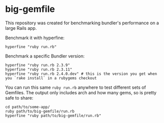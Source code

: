 # big-gemfile

This repository was created for benchmarking bundler's performance on a large Rails app.

Benchmark it with hyperfine:

```shell
hyperfine "ruby run.rb"
```

Benchmark a specific Bundler version:

```shell
hyperfine "ruby run.rb 2.3.9"
hyperfine "ruby run.rb 2.3.11"
hyperfine "ruby run.rb 2.4.0.dev" # this is the version you get when you `rake install` in a rubygems checkout
```

You can run this same `ruby run.rb` anywhere to test different sets of Gemfiles. The output only includes arch and how many gems, so is pretty safe to share:

```shell
cd path/to/some-app/
ruby path/to/big-gemfile/run.rb
hyperfine "ruby path/to/big-gemfile/run.rb"
```
